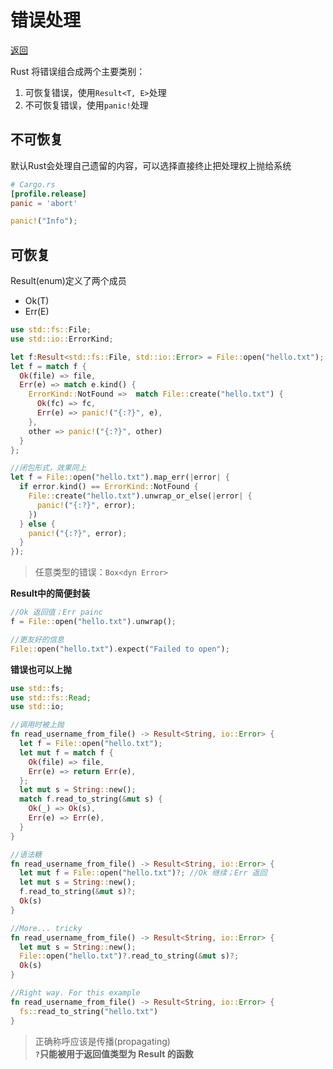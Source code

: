 # 错误处理
[返回](../README.md)

Rust 将错误组合成两个主要类别：
1. 可恢复错误，使用`Result<T, E>`处理
2. 不可恢复错误，使用`panic!`处理
## 不可恢复
默认Rust会处理自己遗留的内容，可以选择直接终止把处理权上抛给系统
```toml
# Cargo.rs
[profile.release]
panic = 'abort'
```

```rust
panic!("Info");
```

## 可恢复
Result(enum)定义了两个成员
- Ok(T)
- Err(E)
```rust
use std::fs::File;
use std::io::ErrorKind;

let f:Result<std::fs::File, std::io::Error> = File::open("hello.txt");
let f = match f {
  Ok(file) => file,
  Err(e) => match e.kind() {
    ErrorKind::NotFound =>  match File::create("hello.txt") { 
      Ok(fc) => fc,
      Err(e) => panic!("{:?}", e),
    },
    other => panic!("{:?}", other)
  }
};

//闭包形式，效果同上
let f = File::open("hello.txt").map_err(|error| {
  if error.kind() == ErrorKind::NotFound {
    File::create("hello.txt").unwrap_or_else(|error| {
      panic!("{:?}", error);
    })
  } else {
    panic!("{:?}", error);
  }
});
```
> 任意类型的错误：`Box<dyn Error>`

**Result中的简便封装**
```rust
//Ok 返回值；Err painc
f = File::open("hello.txt").unwrap();

//更友好的信息
File::open("hello.txt").expect("Failed to open");
```

**错误也可以上抛**
```rust
use std::fs;
use std::fs::Read;
use std::io;

//调用时被上抛
fn read_username_from_file() -> Result<String, io::Error> {  
  let f = File::open("hello.txt");
  let mut f = match f {
    Ok(file) => file,
    Err(e) => return Err(e),
  };
  let mut s = String::new();
  match f.read_to_string(&mut s) {
    Ok(_) => Ok(s),
    Err(e) => Err(e),
  }
}

//语法糖
fn read_username_from_file() -> Result<String, io::Error> {
  let mut f = File::open("hello.txt")?; //Ok 继续；Err 返回
  let mut s = String::new();
  f.read_to_string(&mut s)?;
  Ok(s)
}

//More... tricky
fn read_username_from_file() -> Result<String, io::Error> { 
  let mut s = String::new();
  File::open("hello.txt")?.read_to_string(&mut s)?;
  Ok(s)
}

//Right way. For this example
fn read_username_from_file() -> Result<String, io::Error> {   
  fs::read_to_string("hello.txt")
}
```
> 正确称呼应该是传播(propagating)<br>
> **`?`只能被用于返回值类型为 Result 的函数**
